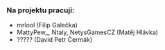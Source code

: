 ### Na projektu pracují:
- mrlool (Filip Galečka)
- MattyPew_, Ntaly, NetysGamesCZ (Matěj Hlávka)
- ????? (David Petr Čermák)
